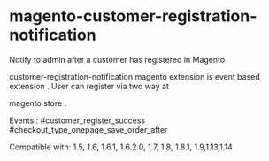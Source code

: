 magento-customer-registration-notification
==========================================

Notify  to  admin after a customer has registered in Magento



customer-registration-notification  magento  extension is  event  based extension  . User can register  via two way  at

magento  store .

Events :
#customer_register_success
#checkout_type_onepage_save_order_after

Compatible with: 1.5, 1.6, 1.6.1, 1.6.2.0, 1.7, 1.8, 1.8.1, 1.9,1.13,1.14